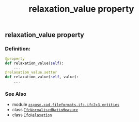 ﻿---
title: relaxation_value property
second_title: Aspose.CAD for Python via .NET API References
description: 
type: docs
weight: 70
url: /python-net/aspose.cad.fileformats.ifc.ifc2x3.entities/ifcrelaxation/relaxation_value/
is_root: false
---

## relaxation_value property

### Definition:
```python
@property
def relaxation_value(self):
    ...
@relaxation_value.setter
def relaxation_value(self, value):
    ...
```

### See Also
* module [`aspose.cad.fileformats.ifc.ifc2x3.entities`](../../)
* class [`IfcNormalisedRatioMeasure`](/cad/python-net/aspose.cad.fileformats.ifc.ifc2x3.types/ifcnormalisedratiomeasure)
* class [`IfcRelaxation`](/cad/python-net/aspose.cad.fileformats.ifc.ifc2x3.entities/ifcrelaxation)

